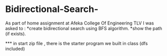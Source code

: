 # Bidirectional-Search-

As part of home assignment at Afeka College Of Engineering TLV
I was asked to :
*create bidirectional search using BFS algorithm.
*show the path (if exists).

*** in start zip file , there is the starter program we built in class (dfs included)
